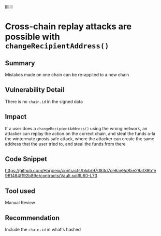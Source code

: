 IllIllI
# Cross-chain replay attacks are possible with `changeRecipientAddress()`

## Summary
Mistakes made on one chain can be re-applied to a new chain

## Vulnerability Detail
There is no `chain.id` in the signed data

## Impact
If a user does a `changeRecipientAddress()` using the wrong network, an attacker can replay the action on the correct chain, and steal the funds a-la the wintermute gnosis safe attack, where the attacker can create the same address that the user tried to, and steal the funds from there

## Code Snippet
https://github.com/Harpieio/contracts/blob/97083d7ce8ae9d85e29a139b1e981464ff92b89e/contracts/Vault.sol#L60-L73

## Tool used

Manual Review

## Recommendation
Include the `chain.id` in what's hashed
